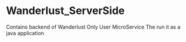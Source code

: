 # Wanderlust_ServerSide
Contains backend of Wanderlust
Only User MicroService
The run it as a java application
